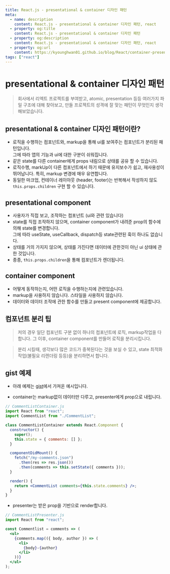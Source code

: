 ```yaml
---
title: React.js - presentational & container 디자인 패턴
meta:
  - name: description
    content: React.js - presentational & container 디자인 패턴, react
  - property: og:title
    content: React.js - presentational & container 디자인 패턴
  - property: og:description
    content: React.js - presentational & container 디자인 패턴, react
  - property: og:url
    content: https://kyounghwan01.github.io/blog/React/container-presenter-dessign-pattern/
tags: ["react"]
---
```


# presentational & container 디자인 패턴

> 회사에서 리엑트 프로젝트를 부여받고, atomic, presentation 등등 여러가지 파일 구조에 대해 찾아보고, 만들 프로젝트의 성격에 잘 맞는 패턴이 무엇인지 생각해보았습니다.

## presentational & container 디자인 패턴이란?

- 로직을 수행하는 컴포넌트와, markup을 통해 ui를 보여주는 컴포넌트가 분리된 패턴입니다.<br> 그에 따라 앱의 기능과 ui에 대한 구분이 쉬워집니다.
- 같은 state를 다른 container에게 props 내림으로 상태를 공유 할 수 있습니다.
- 로직수행, markUp이 다른 컴포넌트에서 하기 때문에 유지보수가 쉽고, 재사용성이 뛰어납니다. 특히, markup 변경에 매우 유연합니다.
- 동일한 마크업, 컨테이너 레이아웃 (header, footer)는 반복해서 작성하지 않도 `this.props.children` 구현 할 수 있습니다.

## presentational component

- 사용자가 직접 보고, 조작하는 컴포넌트 (ui와 관련 있습니다)
- state를 직접 조작하지 않으며, container component가 내려준 prop의 함수에 의해 state를 변경합니다. <br>
  그에 따라 useState, useCallback, dispatch등 state관련된 훅이 하나도 없습니다.
- 상태를 거의 가지지 않으며, 상태를 가진다면 데이터에 관한것이 아닌 ui 상태에 관한 것입니다.
- 종종, `this.props.children`을 통해 컴포넌트가 렌더됩니다.

## container component

- 어떻게 동작하는지, 어떤 로직을 수행하는지에 관련있습니다.
- markup을 사용하지 않습니다. 스타일을 사용하지 않습니다.
- 데이터와 데이터 조작에 관한 함수를 만들고 present component에 제공합니다.

## 컴포넌트 분리 팁

> 저의 경우 일단 컴포넌트 구분 없이 하나의 컴포넌트에 로직, markup작업을 다 합니다. 그 이후, container component를 만들어 로직을 분리시킵니다.

> 분리 시킬때, 생각보다 많은 코드가 중복된다는 것을 보실 수 있고, state 최적화 작업(불필요 리렌더링 등등)을 분리하면서 합니다.

## gist 예제

- 아래 예제는 [gist](https://gist.github.com/chantastic/fc9e3853464dffdb1e3c)에서 가져온 예시입니다.

- container는 markup없이 데이터만 다루고, presenter에게 prop으로 내립니다.

```jsx
// CommentListContainer.js
import React from "react";
import CommentList from "./CommentList";

class CommentListContainer extends React.Component {
  constructor() {
    super();
    this.state = { comments: [] };
  }

  componentDidMount() {
    fetch("/my-comments.json")
      .then(res => res.json())
      .then(comments => this.setState({ comments }));
  }

  render() {
    return <CommentList comments={this.state.comments} />;
  }
}
```

- presenter는 받은 prop을 기반으로 render합니다.

```jsx
// CommentListPresenter.js
import React from "react";

const Commentlist = comments => (
  <ul>
    {comments.map(({ body, author }) => (
      <li>
        {body}-{author}
      </li>
    ))}
  </ul>
);
```

<TagLinks />

<Comment />
